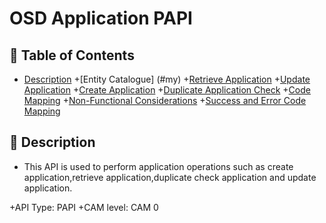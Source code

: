 # OSD Application PAPI
<a name="top"></a>
## &#x1F4D8; Table of Contents
+ [Description](#description)
+[Entity Catalogue] (#my)
+[Retrieve Application](#retrieveApplication)
+[Update Application](#updateApplication)
+[Create Application](#createApplication)
+[Duplicate Application Check](#duplicate-application-check)
+[Code Mapping](#codeMapping)
+[Non-Functional Considerations](#nonFunctional)
+[Success and Error Code Mapping](#codeMapping)




<a name="description"></a>
## &#x1F53B; Description

+ This API is used to perform application operations such as create application,retrieve application,duplicate check application and update application.


+API Type: PAPI
+CAM level: CAM 0
